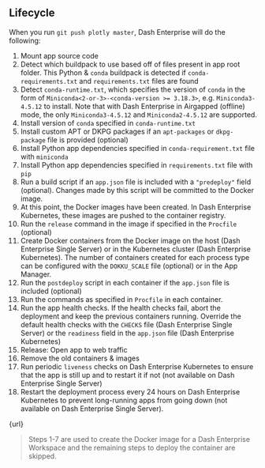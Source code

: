 
## Lifecycle

When you run `git push plotly master`, Dash Enterprise will do the following:

1. Mount app source code
2. Detect which buildpack to use based off of files present in app root folder. 
This Python & `conda` buildpack is detected if `conda-requirements.txt` and `requirements.txt`
files are found
3. Detect  `conda-runtime.txt`, which specifies the version of `conda` in the form 
    of `Miniconda<2-or-3>-<conda-version >= 3.18.3>`, e.g. `Miniconda3-4.5.12` to install.
    Note that with Dash Enterprise in Airgapped (offline) mode, the only `Miniconda3-4.5.12` and `Miniconda2-4.5.12` are supported.
4. Install version of  `conda` specified in `conda-runtime.txt` 
5. Install custom APT or DKPG packages if an `apt-packages` or `dkpg-package` file is provided (optional)
6. Install Python app dependencies specified in `conda-requirement.txt` file with `miniconda`
7. Install Python app dependencies specified in `requirements.txt` file with `pip`  
8. Run a build script if an `app.json` file is included with a `"predeploy"` 
field (optional). Changes made by this script will be committed to the Docker 
image.
9. At this point, the Docker images have been created. In Dash Enterprise 
Kubernetes, these images are pushed to the container registry.
10. Run the `release` command in the image if specified in the `Procfile` (optional)
11. Create Docker containers from the Docker image on the host (Dash Enterprise 
    Single Server) or in the Kubernetes cluster (Dash Enterprise Kubernetes). 
    The number of containers created for each process type can be configured with 
    the `DOKKU_SCALE` file (optional) or in the App Manager.
12. Run the `postdeploy` script in each container if the `app.json` file is 
    included (optional)
13. Run the commands as specified in `Procfile` in each container.
14. Run the app health checks. If the health checks fail, abort the deployment and 
    keep the previous containers running. Override the default health checks with 
    the `CHECKS` file (Dash Enterprise Single Server) or the `readiness` field in 
    the `app.json` file (Dash Enterprise Kubernetes)
15. Release: Open app to web traffic
16. Remove the old containers & images
17. Run periodic `liveness` checks on Dash Enterprise Kubernetes to ensure that 
    the app is still up and to restart it if not (not available on Dash Enterprise 
    Single Server)
18. Restart the deployment process every 24 hours on Dash Enterprise Kubernetes to 
    prevent long-running apps from going down (not available on Dash Enterprise Single Server).

{url}

> Steps 1-7 are used to create the Docker image for a Dash Enterprise Workspace and the 
> remaining steps to deploy the container are skipped.
